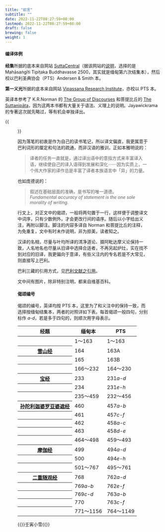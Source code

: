 ```yaml
---
title: "前言"
subtitle: ""
date: 2022-11-22T08:27:59+08:00
lastmod: 2022-11-22T08:27:59+08:00
draft: false
brewing: false
weight: 1
---
```


#### 编译体例

**经集**所据的底本来自网站 [SuttaCentral](https://suttacentral.net)（据该网站的[说明](https://suttacentral.net/general-guide-sujato)，选择的是 Mahāsaṅgīti Tipiṭaka Buddhavasse 2500，其实就是缅甸第六次结集本），然后校以巴利圣典协会（PTS）Andersen & Smith 本。

**第一义光**所据的底本来自网站 [Vipassana Research Institute](https://tipitaka.org/romn/)，亦校以 PTS 本。

英译本参考了 K.R.Norman 的 [The Group of Discourses](https://book.douban.com/subject/4215637/) 和菩提比丘的 [The Suttanipāta](https://book.douban.com/subject/30162781/)，因为这两本书都有大量关于语法、义理上的说明。Jayawickrama 的专著这次就先略过，等有机会单独译出。

{{<figure src="posts/k.r.norman_1925-2020.jpg" title="K.R. Norman (1925-2020)" col="col-lg-8">}}

因为落笔的初衷是作为自己的读书笔记，所以译文偏直，我更属意于巴利词形的厘定和句法的疏通，而非汉语的雅训，正如本雅明说的：

> 译者的任务一直就是，通过译出语中的意指方式来丰富译入语，继续使自己的译入语得到发展和深化⋯⋯因为实质上，一个伟大作家的译作总是丰富了译者本族语言中「异」的力量。

也如庞德说的：

> 叙述在基础层面的准确，是书写的唯一道德。  
> *Fundamental accuracy of statement is the one sole morality of writing.*

行文上，对正文中的偈颂，一般将两句置于一行，这样便于调整译文中词序，只有少数例外，才会更改行间的语序。随后以小字给出义注，再附以脚注。脚注的内容多译自 Norman 和菩提比丘的注释，为免重复，文中有时未作说明，非为掠美，读者知之。

汉译的名相，尽量与叶均所译的清净道论、摄阿毗达摩义论保持一致，人名地名也尽量从旧译中选择合适者，不再另起炉灶，实在找不到对应的旧译，我更偏向于意译，有些义注内的专名若是不大常见，则直接写上巴利。

巴利三藏的引用方式，见[巴利文献之引用](/posts/pali-cite/)。

文中间有图片，除非特别注明，都来自维基百科。

#### 偈颂编号

偈颂的编号，英译均按 PTS 本，这里为了和义注中的保持一致，而选择按缅甸结集本，两者的对照详如下表。每首偈颂一般四句，分别标作 *a-d*，若是多于四句的，则顺次用字母表示。

<table class="table">
  <thead>
    <tr>
      <th scope="col">经题</th>
      <th scope="col">缅甸本</th>
      <th scope="col">PTS</th>
    </tr>
  </thead>
  <tbody>
    <tr>
      <th></th>
      <td class="text-secondary">1～163</td>
      <td class="text-secondary">1～163</td>
    </tr>
    <tr>
      <th><a href="../109/#164">雪山经</a></th>
      <td>164</td>
      <td>163A</td>
    </tr>
    <tr>
      <th></th>
      <td>165</td>
      <td>163B</td>
    </tr>
    <tr>
      <th></th>
      <td class="text-secondary">166～232</td>
      <td class="text-secondary">164～230</td>
    </tr>
    <tr>
      <th><a href="../201/#233">宝经</a></th>
      <td>233</td>
      <td>231<em>a-d</em></td>
    </tr>
    <tr>
      <th></th>
      <td>234</td>
      <td>231<em>e-h</em></td>
    </tr>
    <tr>
      <th></th>
      <td class="text-secondary">235～459</td>
      <td class="text-secondary">232～456</td>
    </tr>
    <tr>
      <th><a href="../304/#460">孙陀利迦婆罗豆婆遮经</a></th>
      <td>460</td>
      <td>457<em>a-b</em></td>
    </tr>
    <tr>
      <th></th>
      <td>461</td>
      <td>457<em>c-f</em></td>
    </tr>
    <tr>
      <th></th>
      <td>462</td>
      <td>458<em>a-c</em></td>
    </tr>
    <tr>
      <th></th>
      <td>463</td>
      <td>458<em>d-e</em></td>
    </tr>
    <tr>
      <th></th>
      <td class="text-secondary">464～498</td>
      <td class="text-secondary">459～493</td>
    </tr>
    <tr>
      <th><a href="../305/#499">摩伽经</a></th>
      <td>499</td>
      <td>494<em>a-d</em></td>
    </tr>
    <tr>
      <th></th>
      <td>500</td>
      <td>494<em>e-h</em></td>
    </tr>
    <tr>
      <th></th>
      <td class="text-secondary">501～767</td>
      <td class="text-secondary">495～761</td>
    </tr>
    <tr>
      <th><a href="../312/#768">二重随观经</a></th>
      <td>768</td>
      <td>762<em>a-d</em></td>
    </tr>
    <tr>
      <th></th>
      <td>769<em>a-b</em></td>
      <td>762<em>e-f</em></td>
    </tr>
    <tr>
      <th></th>
      <td>769<em>c-d</em></td>
      <td>763<em>a-b</em></td>
    </tr>
    <tr>
      <th></th>
      <td>770</td>
      <td>763<em>c-f</em></td>
    </tr>
    <tr>
      <th></th>
      <td class="text-secondary">771～1156</td>
      <td class="text-secondary">764～1149</td>
    </tr>
  </tbody>
</table>


{{<sign>}}壬寅小雪{{</sign>}}